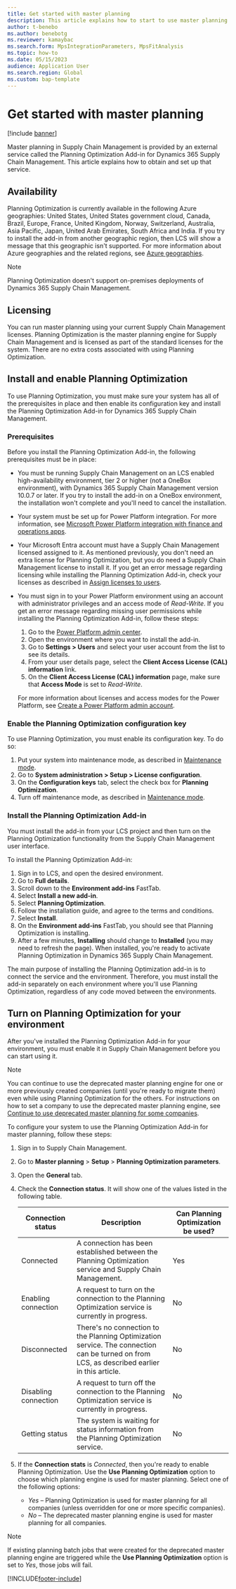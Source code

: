 ```yaml
---
title: Get started with master planning
description: This article explains how to start to use master planning functionality in Dynamics 365 Supply Chain Management. 
author: t-benebo
ms.author: benebotg
ms.reviewer: kamaybac
ms.search.form: MpsIntegrationParameters, MpsFitAnalysis
ms.topic: how-to
ms.date: 05/15/2023
audience: Application User
ms.search.region: Global
ms.custom: bap-template
---
```


# Get started with master planning

[!include [banner](../../includes/banner.md)]

Master planning in Supply Chain Management is provided by an external service called the Planning Optimization Add-in for Dynamics 365 Supply Chain Management. This article explains how to obtain and set up that service.

## Availability

Planning Optimization is currently available in the following Azure geographies: United States, United States government cloud, Canada, Brazil, Europe, France, United Kingdom, Norway, Switzerland, Australia, Asia Pacific, Japan, United Arab Emirates, South Africa and India. If you try to install the add-in from another geographic region, then LCS will show a message that this geographic isn't supported. For more information about Azure geographies and the related regions, see [Azure geographies](https://azure.microsoft.com/global-infrastructure/geographies/#geographies).

> [!NOTE]
> Planning Optimization doesn't support on-premises deployments of Dynamics 365 Supply Chain Management.

## Licensing

You can run master planning using your current Supply Chain Management licenses. Planning Optimization is the master planning engine for Supply Chain Management and is licensed as part of the standard licenses for the system. There are no extra costs associated with using Planning Optimization.

## <a name="install-enable-po"></a>Install and enable Planning Optimization

To use Planning Optimization, you must make sure your system has all of the prerequisites in place and then enable its configuration key and install the Planning Optimization Add-in for Dynamics 365 Supply Chain Management.

### Prerequisites

Before you install the Planning Optimization Add-in, the following prerequisites must be in place:

- You must be running Supply Chain Management on an LCS enabled high-availability environment, tier 2 or higher (not a OneBox environment), with Dynamics 365 Supply Chain Management version 10.0.7 or later. If you try to install the add-in on a OneBox environment, the installation won't complete and you'll need to cancel the installation.

- Your system must be set up for Power Platform integration. For more information, see [Microsoft Power Platform integration with finance and operations apps](../../../fin-ops-core/dev-itpro/power-platform/overview.md).

- Your Microsoft Entra account must have a Supply Chain Management licensed assigned to it. As mentioned previously, you don't need an extra license for Planning Optimization, but you do need a Supply Chain Management license to install it. If you get an error message regarding licensing while installing the Planning Optimization Add-in, check your licenses as described in [Assign licenses to users](/microsoft-365/admin/manage/assign-licenses-to-users).

- You must sign in to your Power Platform environment using an account with administrator privileges and an access mode of *Read-Write*. If you get an error message regarding missing user permissions while installing the Planning Optimization Add-in, follow these steps:
    1. Go to the [Power Platform admin center](https://admin.powerplatform.microsoft.com/).
    1. Open the environment where you want to install the add-in.
    1. Go to **Settings \> Users** and select your user account from the list to see its details.
    1. From your user details page, select the **Client Access License (CAL) information** link.
    1. On the **Client Access License (CAL) information** page, make sure that **Access Mode** is set to *Read-Write*.
  
    For more information about licenses and access modes for the Power Platform, see [Create a Power Platform admin account](/power-platform/admin/global-service-administrators-can-administer-without-license#create-a-power-platform-admin-account).

### Enable the Planning Optimization configuration key

To use Planning Optimization, you must enable its configuration key. To do so:

1. Put your system into maintenance mode, as described in [Maintenance mode](../../../fin-ops-core/dev-itpro/sysadmin/maintenance-mode.md).
1. Go to **System administration \> Setup \> License configuration**.
1. On the **Configuration keys** tab, select the check box for **Planning Optimization**.
1. Turn off maintenance mode, as described in [Maintenance mode](../../../fin-ops-core/dev-itpro/sysadmin/maintenance-mode.md).

### Install the Planning Optimization Add-in

You must install the add-in from your LCS project and then turn on the Planning Optimization functionality from the Supply Chain Management user interface.

To install the Planning Optimization Add-in:

1. Sign in to LCS, and open the desired environment.
1. Go to **Full details**.
1. Scroll down to the **Environment add-ins** FastTab.
1. Select **Install a new add-in**.
1. Select **Planning Optimization**.
1. Follow the installation guide, and agree to the terms and conditions.
1. Select **Install**.
1. On the **Environment add-ins** FastTab, you should see that Planning Optimization is installing.
1. After a few minutes, **Installing** should change to **Installed** (you may need to refresh the page). When installed, you're ready to activate Planning Optimization in Dynamics 365 Supply Chain Management.

The main purpose of installing the Planning Optimization add-in is to connect the service and the environment. Therefore, you must install the add-in separately on each environment where you'll use Planning Optimization, regardless of any code moved between the environments.

## Turn on Planning Optimization for your environment

After you've installed the Planning Optimization Add-in for your environment, you must enable it in Supply Chain Management before you can start using it.

> [!NOTE]
> You can continue to use the deprecated master planning engine for one or more previously created companies (until you're ready to migrate them) even while using Planning Optimization for the others. For instructions on how to set a company to use the deprecated master planning engine, see [Continue to use deprecated master planning for some companies](../continue-using-deprecated-planning.md).

To configure your system to use the Planning Optimization Add-in for master planning, follow these steps:

1. Sign in to Supply Chain Management.
1. Go to **Master planning** \> **Setup** \> **Planning Optimization parameters**.
1. Open the **General** tab.
1. Check the **Connection status**. It will show one of the values listed in the following table.

    | Connection status | Description | Can Planning Optimization be used? |
    |---|---|---|
    | Connected | A connection has been established between the Planning Optimization service and Supply Chain Management. | Yes |
    | Enabling connection | A request to turn on the connection to the Planning Optimization service is currently in progress. | No |
    | Disconnected | There's no connection to the Planning Optimization service. The connection can be turned on from LCS, as described earlier in this article. | No |
    | Disabling connection | A request to turn off the connection to the Planning Optimization service is currently in progress. | No |
    | Getting status | The system is waiting for status information from the Planning Optimization service. | No |

1. If the **Connection stats** is *Connected*, then you're ready to enable Planning Optimization. Use the **Use Planning Optimization** option to choose which planning engine is used for master planning. Select one of the following options:

    - *Yes* – Planning Optimization is used for master planning for all companies (unless overridden for one or more specific companies).
    - *No* – The deprecated master planning engine is used for master planning for all companies.

> [!NOTE]
> If existing planning batch jobs that were created for the deprecated master planning engine are triggered while the **Use Planning Optimization** option is set to *Yes*, those jobs will fail.

[!INCLUDE[footer-include](../../../includes/footer-banner.md)]
